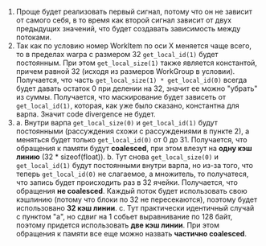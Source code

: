 1) Проще будет реализовать первый сигнал, потому что он не зависит от самого себя, в то время как второй сигнал зависит от двух предыдущих значений, что будет создавать зависимость между потоками.
2) Так как по условию номер WorkItem по оси X меняется чаще всего, то в пределах warpа с размером 32 `get_local_id(1)` будет постоянным. При этом `get_local_size(1)` также является константой, причем равной 32 (исходя из размеров WorkGroup в условии). Получается, что часть `get_local_size(1) * get_local_id(0)` всегда будет давать остаток 0 при делении на 32, значит ее можно "убрать" из суммы. Получается, что маскирование будет зависеть от `get_local_id(1)`, которая, как уже было сказано, константна для варпа. Значит code divergence не будет.
3) 
   a. Внутри варпа `get_local_size(0)` и `get_local_id(1)` будут постоянными (рассуждения схожи с рассуждениями в пункте 2), а меняться будет только `get_local_id(0)` от 0 до 31. Получается, что обращения к памяти будут **coalesced**, при этом влезут на **одну кэш линию** (32 * sizeof(float)). 
   b. Тут снова `get_local_size(0)` и `get_local_id(1)` будут постоянными внутри варпа, но из-за того, что теперь `get_local_id(0)` не слагаемое, а множитель, то получатеся, что запись будет происходить раз в 32 ячейки. Получается, что обращения **не coalesced**. Каждый поток будет использовать свою кэшлинию (потому что блоки по 32 не пересекаются), поэтому будет использовано **32 кэш линии**.
   c. Тут практически идентичный случай с пунктом "а", но сдвиг на 1 собьет выравнивание по 128 байт, поэтому придется использовать **две кэш линии**. При этом обращения к памяти все еще можно назвать **частично coalesced**.
   